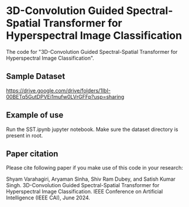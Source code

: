 # 3D-Convolution Guided Spectral-Spatial Transformer for Hyperspectral Image Classification

The code for "3D-Convolution Guided Spectral-Spatial Transformer for Hyperspectral Image Classification".

## Sample Dataset
https://drive.google.com/drive/folders/1IbI-00BETq5GutDPVEi1mufw0LVrGFFp?usp=sharing

## Example of use
Run the SST.ipynb jupyter notebook. Make sure the dataset directory is present in root.

## Paper citation
Please cite following paper if you make use of this code in your research:

Shyam Varahagiri, Aryaman Sinha, Shiv Ram Dubey, and Satish Kumar Singh. 3D-Convolution Guided Spectral-Spatial Transformer for Hyperspectral Image Classification. IEEE Conference on Artificial Intelligence (IEEE CAI), June 2024.
